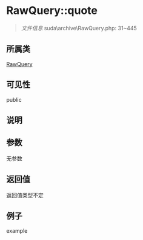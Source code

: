 # RawQuery::quote

> *文件信息* suda\archive\RawQuery.php: 31~445
## 所属类 

[RawQuery](../RawQuery.md)

## 可见性

  public  
## 说明



## 参数

无参数

## 返回值
返回值类型不定

## 例子

example